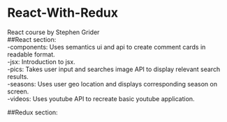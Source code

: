 # React-With-Redux
React course by Stephen Grider    
##React section:  
-components: Uses semantics ui and api to create comment cards in readable format.  
-jsx: Introduction to jsx.  
-pics: Takes user input and searches image API to display relevant search results.  
-seasons: Uses user geo location and displays corresponding season on screen.  
-videos: Uses youtube API to recreate basic youtube application.  
  
##Redux section:

